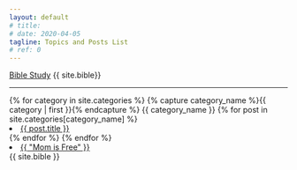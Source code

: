 ```yaml
---
layout: default
# title: 
# date: 2020-04-05
tagline: Topics and Posts List
# ref: 0
---
```


<div class = "container-fluid">
  <div class = "row justify-content-left">
  <a title="God and Faith-related posts" href="#GOD">Bible Study</a>&nbsp;{{ site.bible}}
  </div>
  <hr/>
{% for category in site.categories %}
  {% capture category_name %}{{ category | first }}{% endcapture %}
  <a id="{{ category_name | slugize }}">
    {{ category_name }}
  </a>
  {% for post in site.categories[category_name] %}
    <li><a id="{{ post.title }}" href="{{ post.url }}">{{ post.title }}</a>
    </li>
  {% endfor %}
{% endfor %}
  <li><a href="{{ site.baseurl }}/Mom-is-Free/">{{ "Mom is Free" }}</a>
  </li>
  {{ site.bible }}
</div>
